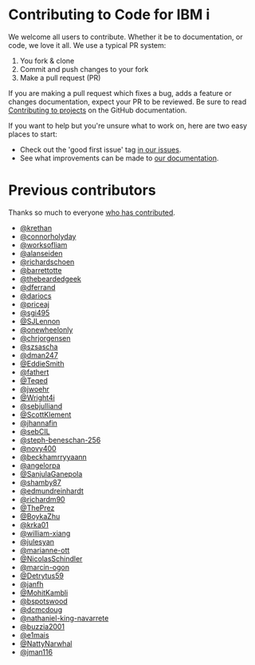 # Contributing to Code for IBM i

We welcome all users to contribute. Whether it be to documentation, or code, we love it all. We use a typical PR system:

1. You fork & clone
2. Commit and push changes to your fork
3. Make a pull request (PR)

If you are making a pull request which fixes a bug, adds a feature or changes documentation, expect your PR to be reviewed. Be sure to read [Contributing to projects](https://docs.github.com/en/get-started/quickstart/contributing-to-projects) on the GitHub documentation.

If you want to help but you're unsure what to work on, here are two easy places to start:

* Check out the 'good first issue' tag [in our issues](https://github.com/codefori/vscode-ibmi/issues?q=is%3Aissue+is%3Aopen+label%3A%22good+first+issue%22).
* See what improvements can be made to [our documentation](https://github.com/codefori/docs).

# Previous contributors

Thanks so much to everyone [who has contributed](https://github.com/codefori/vscode-ibmi/graphs/contributors).

* [@krethan](https://github.com/krethan)
* [@connorholyday](https://github.com/connorholyday)
* [@worksofliam](https://github.com/worksofliam)
* [@alanseiden](https://github.com/alanseiden)
* [@richardschoen](https://github.com/richardschoen)
* [@barrettotte](https://github.com/barrettotte)
* [@thebeardedgeek](https://github.com/thebeardedgeek)
* [@dferrand](https://github.com/dferrand)
* [@dariocs](https://github.com/dariocs)
* [@priceaj](https://github.com/priceaj)
* [@sgi495](https://github.com/sgi495)
* [@SJLennon](https://github.com/SJLennon)
* [@onewheelonly](https://github.com/onewheelonly)
* [@chrjorgensen](https://github.com/chrjorgensen)
* [@szsascha](https://github.com/szsascha)
* [@dman247](https://github.com/dman247)
* [@EddieSmith](https://github.com/EddieSmith)
* [@fathert](https://github.com/fathert)
* [@Teqed](https://github.com/Teqed)
* [@jwoehr](https://github.com/jwoehr)
* [@Wright4i](https://github.com/Wright4i)
* [@sebjulliand](https://github.com/sebjulliand)
* [@ScottKlement](https://github.com/ScottKlement)
* [@jhannafin](https://github.com/jhannafin)
* [@sebCIL](https://github.com/sebCIL)
* [@steph-beneschan-256](https://github.com/steph-beneschan-256)
* [@novy400](https://github.com/novy400)
* [@beckhamrryyaann](https://github.com/beckhamrryyaann)
* [@angelorpa](https://github.com/angelorpa)
* [@SanjulaGanepola](https://github.com/SanjulaGanepola)
* [@shamby87](https://github.com/shamby87)
* [@edmundreinhardt](https://github.com/edmundreinhardt)
* [@richardm90](https://github.com/richardm90)
* [@ThePrez](https://github.com/ThePrez)
* [@BoykaZhu](https://github.com/BoykaZhu)
* [@krka01](https://github.com/krka01)
* [@william-xiang](https://github.com/william-xiang)
* [@julesyan](https://github.com/julesyan)
* [@marianne-ott](https://github.com/marianne-ott)
* [@NicolasSchindler](https://github.com/NicolasSchindler)
* [@marcin-ogon](https://github.com/marcin-ogon)
* [@Detrytus59](https://github.com/Detrytus59)
* [@janfh](https://github.com/janfh)
* [@MohitKambli](https://github.com/MohitKambli)
* [@bspotswood](https://github.com/bspotswood)
* [@dcmcdoug](https://github.com/dcmcdoug)
* [@nathaniel-king-navarrete](https://github.com/Nathaniel-King-Navarrete)
* [@buzzia2001](https://github.com/buzzia2001)
* [@e1mais](https://github.com/e1mais)
* [@NattyNarwhal](https://github.com/NattyNarwhal)
* [@jman116](https://github.com/jman116)

